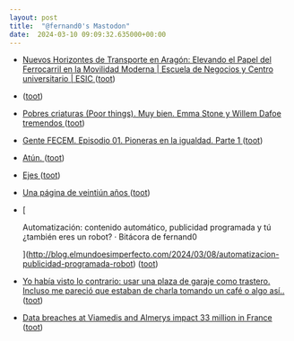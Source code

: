 ```yaml
---
layout: post
title:  "@fernand0's Mastodon"
date:  2024-03-10 09:09:32.635000+00:00
---
```

*  [Nuevos Horizontes de Transporte en Aragón: Elevando el Papel del Ferrocarril en la Movilidad Moderna \| Escuela de Negocios y Centro universitario \| ESIC ](https://www.esic.edu/eventos/nuevos-horizontes-de-transporte-en-aragon-elevando-el-papel-del-ferrocarril-en-la-movilida) ([toot](https://mastodon.social/@fernand0/112070608331150749))
*  [ ](https://mastodon.social/users/fernand0/statuses/112070258302722554/activity) ([toot](https://mastodon.social/users/fernand0/statuses/112070258302722554/activity))
*  [Pobres criaturas (Poor things). Muy bien. Emma Stone y Willem Dafoe tremendos ](https://mastodon.social/@fernand0/112070128381991214) ([toot](https://mastodon.social/@fernand0/112070128381991214))
*  [Gente FECEM. Episodio 01. Pioneras en la igualdad. Parte 1 ](https://www.youtube.com/watch?v=CkFdl7pkiWE&amp%3Bfeature=youtu.b) ([toot](https://mastodon.social/@fernand0/112069043485614004))
*  [Atún. ](https://avecesunafoto.wordpress.com/2024/03/09/atun-2) ([toot](https://mastodon.social/@fernand0/112066847214557267))
*  [Ejes ](https://www.flickr.com/photos/fernand0/53565019279) ([toot](https://mastodon.social/@fernand0/112066267417915568))
*  [Una página de veintiún años ](https://www.enriquedans.com/2024/02/una-pagina-de-veintiun-anos.htm) ([toot](https://mastodon.social/@fernand0/112065667011680954))
*  [
    
      Automatización: contenido automático, publicidad programada y tú ¿también eres un robot? · Bitácora de fernand0
    
   ](http://blog.elmundoesimperfecto.com/2024/03/08/automatizacion-publicidad-programada-robot) ([toot](https://mastodon.social/@fernand0/112065255857200208))
*  [Yo había visto lo contrario: usar una plaza de garaje como trastero. Incluso me pareció que estaban de charla tomando un café o algo así.. ](https://mastodon.social/@fernand0/112065176825253618) ([toot](https://mastodon.social/@fernand0/112065176825253618))
*  [Data breaches at Viamedis and Almerys impact 33 million in France ](https://www.bleepingcomputer.com/news/security/data-breaches-at-viamedis-and-almerys-impact-33-million-in-france) ([toot](https://mastodon.social/@fernand0/112064974642126451))
